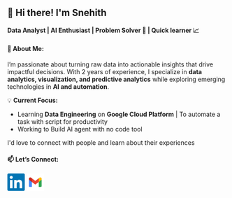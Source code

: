 ## 👋 Hi there! I'm **Snehith**  
**Data Analyst | AI Enthusiast | Problem Solver 🚀 | Quick learner 📈**  

#### 🌟 **About Me:**  
I’m passionate about turning raw data into actionable insights that drive impactful decisions. With 2 years of experience, I specialize in **data analytics, visualization, and predictive analytics** while exploring emerging technologies in **AI and automation**.  

💡 **Current Focus:**  
- Learning **Data Engineering** on **Google Cloud Platform** | To automate a task with script for productivity  
- Working to Build AI agent with no code tool

I'd love to connect with people and learn about their experiences
#### 📫 **Let’s Connect:**  

[<img src="https://github.com/kathisnehith/Portfolio/blob/c11a2632cb209ca388d08e00dd9910355d7a9ea1/images/LinkedIn_logo.png" width="40" height="40"/>](https://www.linkedin.com/in/snehithreddykathi/)      [<img src="https://github.com/kathisnehith/Portfolio/blob/c11a2632cb209ca388d08e00dd9910355d7a9ea1/images/mail.png" width="40" height="40"/>](mailto:kathisnehithreddy@gmail.com)



<!--
**kathisnehith/kathisnehith** is a ✨ _special_ ✨ repository because its `README.md` (this file) appears on your GitHub profile.

Here are some ideas to get you started:

- 🔭 I’m currently working on ...
- 🌱 I’m currently learning ...
- 👯 I’m looking to collaborate on ...
- 🤔 I’m looking for help with ...
- 💬 Ask me about ...
- 📫 How to reach me: ...
- 😄 Pronouns: ...
- ⚡ Fun fact: ...
-->
